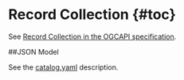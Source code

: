 # Record Collection {#toc}

See [Record Collection in the OGCAPI specification](https://docs.ogc.org/DRAFTS/20-004.html#clause-record-collection).

##JSON Model

See the [catalog.yaml](../catalog) description.